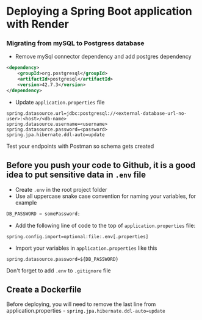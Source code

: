 # Deploying a Spring Boot application with Render

### Migrating from **mySQL** to **Postgress** database

-   Remove mySql connector dependency and add postgres dependency

```xml
<dependency>
    <groupId>org.postgresql</groupId>
    <artifactId>postgresql</artifactId>
    <version>42.7.3</version>
</dependency>
```

-   Update `application.properties` file

```
spring.datasource.url=jdbc:postgresql://<external-database-url-no-user>:<host>/<db-name>
spring.datasource.username=<username>
spring.datasource.password=<password>
spring.jpa.hibernate.ddl-auto=update
```

Test your endpoints with Postman so schema gets created

## Before you push your code to Github, it is a good idea to put sensitive data in `.env` file

-   Create `.env` in the root project folder
-   Use all uppercase snake case convention for naming your variables, for example

```js
DB_PASSWORD = somePassword;
```

-   Add the following line of code to the top of `application.properties` file:

```
spring.config.import=optional:file:.env[.properties]
```

-   Import your variables in `application.properties` like this

```
spring.datasource.password=${DB_PASSWORD}
```

Don't forget to add `.env` to `.gitignore` file

## Create a Dockerfile

Before deploying, you will need to remove the last line from application.properties - `spring.jpa.hibernate.ddl-auto=update`
